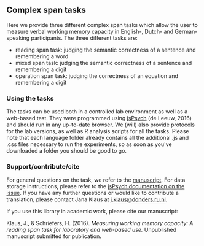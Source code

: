 ## Complex span tasks #
Here we provide three different complex span tasks which allow the user to measure verbal working memory capacity in English-, Dutch- and German-speaking participants. The three different tasks are:
- reading span task: judging the semantic correctness of a sentence and remembering a word
- mixed span task: judging the semantic correctness of a sentence and remembering a digit
- operation span task: judging the correctness of an equation and remembering a digit

### Using the tasks #
The tasks can be used both in a controlled lab environment as well as a web-based test. They were programmed using [jsPsych](http://www.jspsych.org/) (de Leeuw, 2016) and should run in any up-to-date browser. We (will) also provide protocols for the lab versions, as well as R analysis scripts for all the tasks. Please note that each language folder already contains all the additional .js and .css files necessary to run the experiments, so as soon as you've downloaded a folder you should be good to go.

### Support/contribute/cite #
For general questions on the task, we refer to the [manuscript](https://osf.io/nj48x). For data storage instructions, please refer to the [jsPsych documentation on the issue](http://docs.jspsych.org/features/data/). If you have any further questions or would like to contribute a translation, please contact Jana Klaus at j.klaus@donders.ru.nl. 

If you use this library in academic work, please cite our manuscript: 

Klaus, J., & Schriefers, H. (2016). *Measuring working memory capacity: A reading span task for laboratory and web-based use.* Unpublished manuscript submitted for publication.
